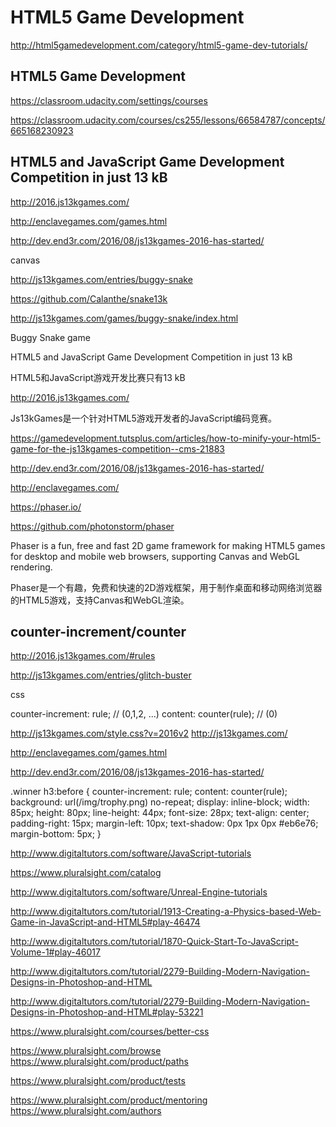 # HTML5 Game Development 



http://html5gamedevelopment.com/category/html5-game-dev-tutorials/  


## HTML5 Game Development

https://classroom.udacity.com/settings/courses


https://classroom.udacity.com/courses/cs255/lessons/66584787/concepts/665168230923





## HTML5 and JavaScript Game Development Competition in just 13 kB


http://2016.js13kgames.com/






http://enclavegames.com/games.html

http://dev.end3r.com/2016/08/js13kgames-2016-has-started/





canvas











http://js13kgames.com/entries/buggy-snake

https://github.com/Calanthe/snake13k

http://js13kgames.com/games/buggy-snake/index.html

Buggy Snake game


HTML5 and JavaScript Game Development Competition in just 13 kB

HTML5和JavaScript游戏开发比赛只有13 kB

http://2016.js13kgames.com/


Js13kGames是一个针对HTML5游戏开发者的JavaScript编码竞赛。

https://gamedevelopment.tutsplus.com/articles/how-to-minify-your-html5-game-for-the-js13kgames-competition--cms-21883

http://dev.end3r.com/2016/08/js13kgames-2016-has-started/

http://enclavegames.com/


https://phaser.io/


https://github.com/photonstorm/phaser

Phaser is a fun, free and fast 2D game framework for making HTML5 games for desktop and mobile web browsers, supporting Canvas and WebGL rendering.


Phaser是一个有趣，免费和快速的2D游戏框架，用于制作桌面和移动网络浏览器的HTML5游戏，支持Canvas和WebGL渲染。



## counter-increment/counter

http://2016.js13kgames.com/#rules

http://js13kgames.com/entries/glitch-buster


css

counter-increment: rule;
// (0,1,2, ...)
content: counter(rule); 
// (0)

http://js13kgames.com/style.css?v=2016v2
http://js13kgames.com/


http://enclavegames.com/games.html

http://dev.end3r.com/2016/08/js13kgames-2016-has-started/

.winner h3:before {
    counter-increment: rule;
    content: counter(rule);
    background: url(/img/trophy.png) no-repeat;
    display: inline-block;
    width: 85px;
    height: 80px;
    line-height: 44px;
    font-size: 28px;
    text-align: center;
    padding-right: 15px;
    margin-left: 10px;
    text-shadow: 0px 1px 0px #eb6e76;
    margin-bottom: 5px;
}








http://www.digitaltutors.com/software/JavaScript-tutorials


https://www.pluralsight.com/catalog



http://www.digitaltutors.com/software/Unreal-Engine-tutorials

http://www.digitaltutors.com/tutorial/1913-Creating-a-Physics-based-Web-Game-in-JavaScript-and-HTML5#play-46474


http://www.digitaltutors.com/tutorial/1870-Quick-Start-To-JavaScript-Volume-1#play-46017

http://www.digitaltutors.com/tutorial/2279-Building-Modern-Navigation-Designs-in-Photoshop-and-HTML

http://www.digitaltutors.com/tutorial/2279-Building-Modern-Navigation-Designs-in-Photoshop-and-HTML#play-53221



https://www.pluralsight.com/courses/better-css


https://www.pluralsight.com/browse
https://www.pluralsight.com/product/paths

https://www.pluralsight.com/product/tests

https://www.pluralsight.com/product/mentoring
https://www.pluralsight.com/authors




